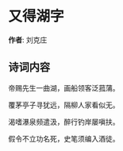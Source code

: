 # 又得湖字

**作者**: 刘克庄

## 诗词内容

帝赐先生一曲湖，画船领客泛菰蒲。

覆茅亭子寻犹远，隔柳人家看似无。

渴嗜瀑泉频遣汲，醉行钓岸屡嗔扶。

假令不立功名死，史笔须编入酒徒。


